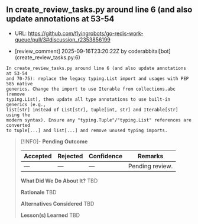 ## In create_review_tasks.py around line 6 (and also update annotations at 53-54

- URL: https://github.com/flyingrobots/go-redis-work-queue/pull/3#discussion_r2353856199

- [review_comment] 2025-09-16T23:20:22Z by coderabbitai[bot] (create_review_tasks.py:6)

```text
In create_review_tasks.py around line 6 (and also update annotations at 53-54
and 70-75): replace the legacy typing.List import and usages with PEP 585 native
generics. Change the import to use Iterable from collections.abc (remove
typing.List), then update all type annotations to use built-in generics (e.g.,
list[str] instead of List[str], tuple[int, str] and Iterable[str] using the
modern syntax). Ensure any "typing.Tuple"/"typing.List" references are converted
to tuple[...] and list[...] and remove unused typing imports.
```

> [!INFO]- **Pending**
> **Outcome**
> 
> | Accepted | Rejected | Confidence | Remarks |
> |----------|----------|------------|---------|
> | — | — | — | Pending review. |
>
> **What Did We Do About It?**
> TBD
>
> **Rationale**
> TBD
>
> **Alternatives Considered**
> TBD
>
> **Lesson(s) Learned**
> TBD
